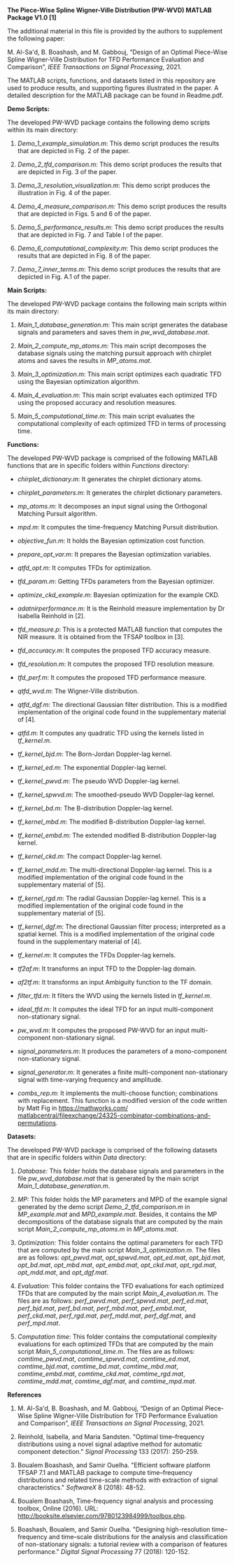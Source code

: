**The Piece-Wise Spline Wigner-Ville Distribution (PW-WVD) MATLAB Package V1.0
[1]**

The additional material in this file is provided by the authors to supplement
the following paper:

M. Al-Sa'd, B. Boashash, and M. Gabbouj, “Design of an Optimal Piece-Wise Spline
Wigner-Ville Distribution for TFD Performance Evaluation and Comparison”, *IEEE
Transactions on Signal Processing*, 2021.

The MATLAB scripts, functions, and datasets listed in this repository are used
to produce results, and supporting figures illustrated in the paper. A detailed
description for the MATLAB package can be found in Readme.pdf.

**Demo Scripts:**

The developed PW-WVD package contains the following demo scripts within its main
directory:

1.  *Demo_1_example_simulation.m*: This demo script produces the results that
    are depicted in Fig. 2 of the paper.

2.  *Demo_2_tfd_comparison.m*: This demo script produces the results that are
    depicted in Fig. 3 of the paper.

3.  *Demo_3_resolution_visualization.m*: This demo script produces the
    illustration in Fig. 4 of the paper.

4.  *Demo_4_measure_comparison.m:* This demo script produces the results that
    are depicted in Figs. 5 and 6 of the paper.

5.  *Demo_5_performance_results.m*: This demo script produces the results
    that are depicted in Fig. 7 and Table I of the paper.

6.  *Demo_6_computational_complexity.m*: This demo script produces the results
    that are depicted in Fig. 8 of the paper.

7.  *Demo_7_inner_terms.m*: This demo script produces the results that are
    depicted in Fig. A.1 of the paper.

**Main Scripts:**

The developed PW-WVD package contains the following main scripts within its main
directory:

1.  *Main_1_database_generation.m*: This main script generates the database
    signals and parameters and saves them in *pw_wvd_database.mat*.

2.  *Main_2_compute_mp_atoms.m*: This main script decomposes the database
    signals using the matching pursuit approach with chirplet atoms and saves
    the results in *MP_atoms.mat*.

3.  *Main_3_optimization.m*: This main script optimizes each quadratic TFD using
    the Bayesian optimization algorithm.

4.  *Main_4_evaluation.m*: This main script evaluates each optimized TFD using
    the proposed accuracy and resolution measures.

5.  *Main_5_computational_time.m*: This main script evaluates the computational
    complexity of each optimized TFD in terms of processing time.

**Functions:**

The developed PW-WVD package is comprised of the following MATLAB functions that
are in specific folders within *Functions* directory:

-   *chirplet_dictionary.m*: It generates the chirplet dictionary atoms.

-   *chirplet_parameters.m*: It generates the chirplet dictionary parameters.

-   *mp\_atoms.m*: It decomposes an input signal using the Orthogonal Matching
    Pursuit algorithm.

-   *mpd.m*: It computes the time-frequency Matching Pursuit distribution.

-   *objective_fun.m*: It holds the Bayesian optimization cost function.

-   *prepare_opt_var.m*: It prepares the Bayesian optimization variables.

-   *qtfd_opt.m*: It computes TFDs for optimization.

-   *tfd_param.m*: Getting TFDs parameters from the Bayesian optimizer.

-   *optimize_ckd_example.m*: Bayesian optimization for the example CKD.

-   *adatnirperformance.m*: It is the Reinhold measure implementation by Dr
    Isabella Reinhold in [2].

-   *tfd\_measure.p*: This is a protected MATLAB function that computes the NIR
    measure. It is obtained from the TFSAP toolbox in [3].

-   *tfd_accuracy.m*: It computes the proposed TFD accuracy measure.

-   *tfd_resolution.m*: It computes the proposed TFD resolution measure.

-   *tfd_perf.m*: It computes the proposed TFD performance measure.

-   *qtfd_wvd.m*: The Wigner-Ville distribution.

-   *qtfd_dgf.m*: The directional Gaussian filter distribution. This is a
    modified implementation of the original code found in the supplementary
    material of [4].

-   *qtfd.m*: It computes any quadratic TFD using the kernels listed in
    *tf_kernel.m*.

-   *tf_kernel_bjd.m*: The Born-Jordan Doppler-lag kernel.

-   *tf_kernel_ed.m*: The exponential Doppler-lag kernel.

-   *tf_kernel_pwvd.m*: The pseudo WVD Doppler-lag kernel.

-   *tf_kernel_spwvd.m*: The smoothed-pseudo WVD Doppler-lag kernel.

-   *tf_kernel_bd.m*: The B-distribution Doppler-lag kernel.

-   *tf_kernel_mbd.m*: The modified B-distribution Doppler-lag kernel.

-   *tf_kernel_embd.m*: The extended modified B-distribution Doppler-lag kernel.

-   *tf_kernel_ckd.m*: The compact Doppler-lag kernel.

-   *tf_kernel_mdd.m*: The multi-directional Doppler-lag kernel. This is a
    modified implementation of the original code found in the supplementary
    material of [5].

-   *tf_kernel_rgd.m*: The radial Gaussian Doppler-lag kernel. This is a
    modified implementation of the original code found in the supplementary
    material of [5].

-   *tf_kernel_dgf.m*: The directional Gaussian filter process; interpreted as a
    spatial kernel. This is a modified implementation of the original code found
    in the supplementary material of [4].

-   *tf_kernel.m*: It computes the TFDs Doppler-lag kernels.

-   *tf2af.m*: It transforms an input TFD to the Doppler-lag domain.

-   *af2tf.m:* It transforms an input Ambiguity function to the TF domain.

-   *filter_tfd.m*: It filters the WVD using the kernels listed in
    *tf_kernel.m*.

-   *ideal_tfd.m*: It computes the ideal TFD for an input multi-component
    non-stationary signal.

-   *pw_wvd.m*: It computes the proposed PW-WVD for an input multi-component
    non-stationary signal.

-   *signal_parameters.m*: It produces the parameters of a mono-component
    non-stationary signal.

-   *signal_generator.m*: It generates a finite multi-component non-stationary
    signal with time-varying frequency and amplitude.

-   *combs_rep.m*: It implements the multi-choose function; combinations with
    replacement. This function is a modified version of the code written by Matt
    Fig in [https://mathworks.com/  
    matlabcentral/fileexchange/24325-combinator-combinations-and-permutations](https://mathworks.com/matlabcentral/fileexchange/24325-combinator-combinations-and-permutations).

**Datasets:**

The developed PW-WVD package is comprised of the following datasets that are in
specific folders within *Data* directory:

1.  *Database:* This folder holds the database signals and parameters in the
    file *pw_wvd_database.mat* that is generated by the main script
    *Main_1_database_generation.m*.

2.  *MP:* This folder holds the MP parameters and MPD of the example signal
    generated by the demo script *Demo_2_tfd_comparison.m* in *MP_example.mat*
    and *MPD_example.mat*. Besides, it contains the MP decompositions of the
    database signals that are computed by the main script
    *Main_2_compute_mp_atoms.m* in *MP_atoms.mat*.

3.  *Optimization:* This folder contains the optimal parameters for each TFD
    that are computed by the main script *Main_3_optimization.m*. The files are
    as follows: *opt_pwvd.mat*, *opt_spwvd.mat*, *opt_ed.mat*, *opt_bjd.mat*,
    *opt_bd.mat*, *opt_mbd.mat*, *opt_embd.mat*, *opt_ckd.mat*, *opt_rgd.mat*,
    *opt_mdd.mat*, and *opt_dgf.mat*.

4.  *Evaluation:* This folder contains the TFD evaluations for each optimized
    TFDs that are computed by the main script *Main_4_evaluation.m*. The files
    are as follows: *perf_pwvd.mat*, *perf_spwvd.mat*, *perf_ed.mat*,
    *perf_bjd.mat*, *perf_bd.mat*, *perf_mbd.mat*, *perf_embd.mat*,
    *perf_ckd.mat*, *perf_rgd.mat*, *perf_mdd.mat*, *perf_dgf.mat*, and
    *perf_mpd.mat*.

5.  *Computation time:* This folder contains the computational complexity
    evaluations for each optimized TFDs that are computed by the main script
    *Main_5_computational_time.m*. The files are as follows: *comtime_pwvd.mat*,
    *comtime_spwvd.mat*, *comtime_ed.mat*, *comtime_bjd.mat*, *comtime_bd.mat*,
    *comtime_mbd.mat*, *comtime_embd.mat*, *comtime_ckd.mat*, *comtime_rgd.mat*,
    *comtime_mdd.mat*, *comtime_dgf.mat*, and *comtime_mpd.mat*.

**References**

1.  M. Al-Sa'd, B. Boashash, and M. Gabbouj, “Design of an Optimal Piece-Wise
    Spline Wigner-Ville Distribution for TFD Performance Evaluation and
    Comparison”, *IEEE Transactions on Signal Processing*, 2021.

2.  Reinhold, Isabella, and Maria Sandsten. "Optimal time–frequency
    distributions using a novel signal adaptive method for automatic component
    detection." *Signal Processing* 133 (2017): 250-259.

3.  Boualem Boashash, and Samir Ouelha. "Efficient software platform TFSAP 7.1
    and MATLAB package to compute time–frequency distributions and related
    time-scale methods with extraction of signal characteristics." *SoftwareX* 8
    (2018): 48-52.

4.  Boualem Boashash, Time-frequency signal analysis and processing toolbox,
    Online (2016). URL:
    <http://booksite.elsevier.com/9780123984999/toolbox.php>.

5.  Boashash, Boualem, and Samir Ouelha. "Designing high-resolution
    time–frequency and time–scale distributions for the analysis and
    classification of non-stationary signals: a tutorial review with a
    comparison of features performance." *Digital Signal Processing* 77 (2018):
    120-152.
